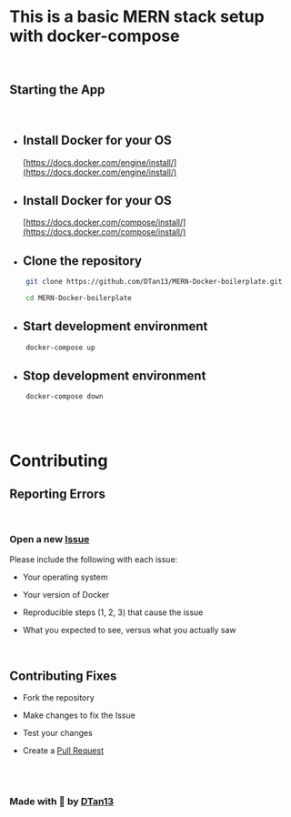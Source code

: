 # This is a basic MERN stack setup with docker-compose

<br>

## Starting the App

<br>

- ## Install Docker for your OS

  [https://docs.docker.com/engine/install/](https://docs.docker.com/engine/install/)

- ## Install Docker for your OS

  [https://docs.docker.com/compose/install/](https://docs.docker.com/compose/install/)

- ## Clone the repository

```bash
    git clone https://github.com/DTan13/MERN-Docker-boilerplate.git

    cd MERN-Docker-boilerplate

```

- ## Start development environment

```bash
    docker-compose up
```

- ## Stop development environment

```bash
    docker-compose down
```

<br><br>

# Contributing

## Reporting Errors

<br>

### Open a new [Issue](https://github.com/DTan13/MERN-Docker-boilerplate/issues/new)

Please include the following with each issue:

- Your operating system

- Your version of Docker

- Reproducible steps (1, 2, 3) that cause the issue

- What you expected to see, versus what you actually saw

<br>

## Contributing Fixes

- Fork the repository

- Make changes to fix the Issue

- Test your changes

- Create a [Pull Request](https://github.com/DTan13/MERN-Docker-boilerplate/compare)

<br><br>

### Made with 🖤 by [DTan13](https://github.com/DTan13/)

<br><br>
